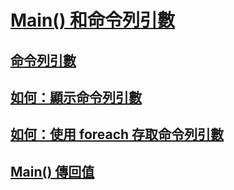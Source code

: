 # [Main() 和命令列引數](index.md)
## [命令列引數](command-line-arguments.md)
## [如何：顯示命令列引數](how-to-display-command-line-arguments.md)
## [如何：使用 foreach 存取命令列引數](how-to-access-command-line-arguments-using-foreach.md)
## [Main() 傳回值](main-return-values.md)
